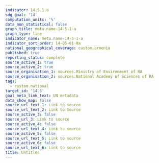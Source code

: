 ```yaml
---
indicator: 14.5.1.a
sdg_goal: '14'
computation_units: '%'
data_non_statistical: false
graph_title: meta.name-14-5-1-a
graph_type: line
indicator_name: meta.name-14-5-1-a
indicator_sort_order: 14-05-01-0a
national_geographical_coverage: custom.armenia
published: true
reporting_status: complete
source_active_1: true
source_active_2: true
source_organisation_1: sources.Ministry of Environment of RA
source_organisation_2: sources.National Academy of Sciences of RA
tags:
  - custom.national
target_id: '14.5'
goal_meta_link_text: UN metadata
data_show_map: false
source_url_text_1: Link to source
source_url_text_2: Link to Source
source_active_3: false
source_url_3: Link to source
source_active_4: false
source_url_text_4: Link to source
source_active_5: false
source_url_text_5: Link to source
source_active_6: false
source_url_text_6: Link to source
title: Untitled
---
```

